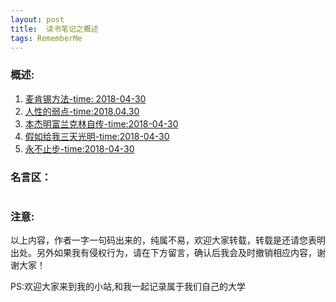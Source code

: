 ```yaml
---
layout: post
title:  读书笔记之概述
tags: RememberMe
---
```

### 概述:
 1. [麦肯锡方法-time: 2018-04-30](https://16110905035.github.io/2018/04/successfulFunction/)
 2. [人性的弱点-time:2018.04.30](https://16110905035.github.io/2018/04/humanDisadvantange/)
 3. [本杰明富兰克林自传-time:2018-04-30](https://16110905035.github.io/2018/04/autobiographyOfBenjaminFranklin/)
 4. [假如给我三天光明-time:2018-04-30](https://16110905035.github.io/2018/04/threeDays/)
 5. [永不止步-time:2018-04-30](https://16110905035.github.io/2018/04/neverGiveUp/)

### 名言区：

 ![]()

### 注意:
以上内容，作者一字一句码出来的，纯属不易，欢迎大家转载，转载是还请您表明出处。另外如果我有侵权行为，请在下方留言，确认后我会及时撤销相应内容，谢谢大家！

PS:欢迎大家来到我的小站,和我一起记录属于我们自己的大学
